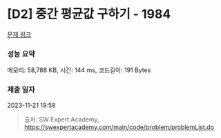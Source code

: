# [D2] 중간 평균값 구하기 - 1984 

[문제 링크](https://swexpertacademy.com/main/code/problem/problemDetail.do?contestProbId=AV5Pw_-KAdcDFAUq) 

### 성능 요약

메모리: 58,788 KB, 시간: 144 ms, 코드길이: 191 Bytes

### 제출 일자

2023-11-21 19:58



> 출처: SW Expert Academy, https://swexpertacademy.com/main/code/problem/problemList.do
